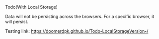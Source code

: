Todo(With Local Storage)

Data will not be persisting across the browsers. For a specific browser, it will persist.

Testing link: https://doomerdpk.github.io/Todo-LocalStorageVersion-/
